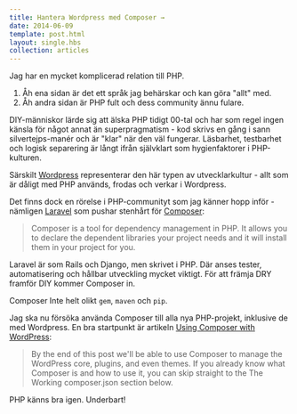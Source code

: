 ```yaml
---
title: Hantera Wordpress med Composer →
date: 2014-06-09
template: post.html
layout: single.hbs
collection: articles
---
```

Jag har en mycket komplicerad relation till PHP. 

1. Åh ena sidan är det ett språk jag behärskar och kan göra "allt" med.
2. Åh andra sidan är PHP fult och dess community ännu fulare.

DIY-människor lärde sig att älska PHP tidigt 00-tal och har som regel ingen känsla för något annat än superpragmatism - kod skrivs en gång i sann silvertejps-manér och är "klar" när den väl fungerar. Läsbarhet, testbarhet och logisk separering är långt ifrån självklart som hygienfaktorer i PHP-kulturen.

Särskilt [Wordpress][1] representerar den här typen av utvecklarkultur - allt som är dåligt med PHP används, frodas och verkar i Wordpress.

Det finns dock en rörelse i PHP-communityt som jag känner hopp inför - nämligen [Laravel][3] som pushar stenhårt för [Composer][2]:

> Composer is a tool for dependency management in PHP. It allows you to declare the dependent libraries your project needs and it will install them in your project for you.

Laravel är som Rails och Django, men skrivet i PHP. Där anses tester, automatisering och hållbar utveckling mycket viktigt. För att främja DRY framför DIY kommer Composer in. 

Composer Inte helt olikt `gem`, `maven` och `pip`. 

Jag ska nu försöka använda Composer till alla nya PHP-projekt, inklusive de med Wordpress. En bra startpunkt är artikeln [Using Composer with WordPress][4]:

> By the end of this post we'll be able to use Composer to manage the WordPress core, plugins, and even themes. If you already know what Composer is and how to use it, you can skip straight to the The Working composer.json section below.

PHP känns bra igen. Underbart!

[1]: http://wordpress.org/
[2]: http://getcomposer.org/
[3]: http://laravel.com/
[4]: http://roots.io/using-composer-with-wordpress/